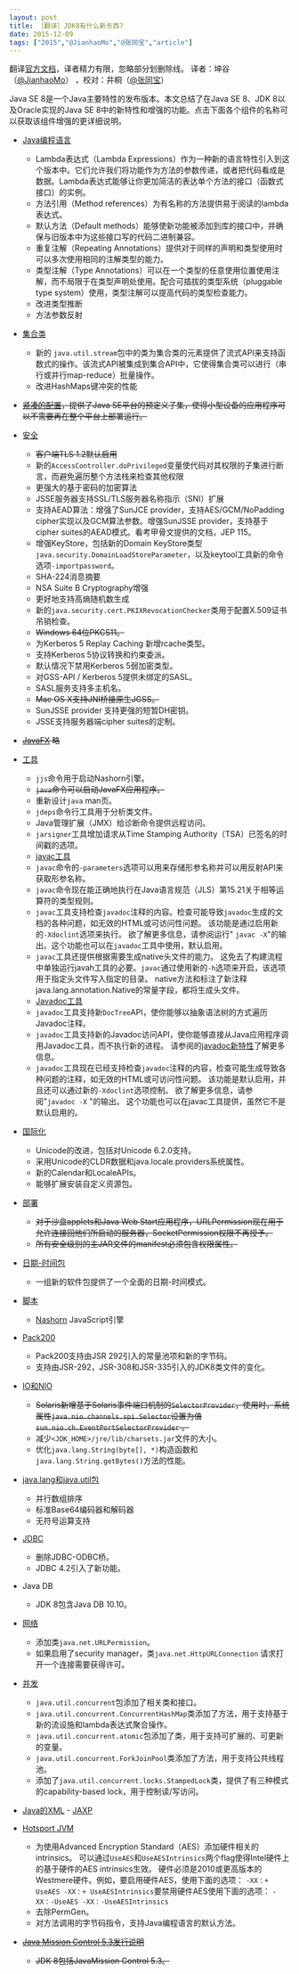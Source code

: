 ```yaml
---
layout: post
title: ［翻译］JDK8有什么新东西?
date: 2015-12-09
tags: ["2015","@JianhaoMo","@张同宝","article"]
---
```


翻译[官方文档](http://www.oracle.com/technetwork/java/javase/8-whats-new-2157071.html)，译者精力有限，忽略部分划删除线。
译者：坤谷（[@JianhaoMo](http://weibo.cn/halmo)） ，校对：井桐（[@张同宝](http://weibo.com/tbzhang)）

Java SE 8是一个Java主要特性的发布版本。本文总结了在Java SE 8、JDK 8以及Oracle实现的Java SE 8中的新特性和增强的功能。点击下面各个组件的名称可以获取该组件增强的更详细说明。

*   [Java编程语言](http://docs.oracle.com/javase/8/docs/technotes/guides/language/enhancements.html#javase8)

    *   Lambda表达式（Lambda Expressions）作为一种新的语言特性引入到这个版本中。它们允许我们将功能作为方法的参数传递，或者把代码看成是数据。Lambda表达式能够让你更加简洁的表达单个方法的接口（函数式接口）的实例。
    *   方法引用（Method references）为有名称的方法提供易于阅读的lambda表达式。
    *   默认方法（Default methods）能够使新功能被添加到库的接口中，并确保与旧版本中为这些接口写的代码二进制兼容。
    *   重复注解（Repeating Annotations）提供对于同样的声明和类型使用时可以多次使用相同的注解类型的能力。
    *   类型注解（Type Annotations）可以在一个类型的任意使用位置使用注解，而不局限于在类型声明处使用。配合可插拔的类型系统（pluggable type system）使用，类型注解可以提高代码的类型检查能力。
    *   改进类型推断
    *   方法参数反射

*   [集合类](http://docs.oracle.com/javase/8/docs/technotes/guides/collections/changes8.html)

    *   新的 `java.util.stream`包中的类为集合类的元素提供了流式API来支持函数式的操作。该流式API被集成到集合API中，它使得集合类可以进行（串行或并行map-reduce）批量操作。
    *   改进Has​​hMaps键冲突的性能

*   <del>[紧凑的配置](http://docs.oracle.com/javase/8/docs/technotes/guides/compactprofiles/)，提供了Java SE平台的预定义子集，使得小型设备的应用程序可以不需要再在整个平台上部署运行。</del>
*   [安全](http://docs.oracle.com/javase/8/docs/technotes/guides/security/enhancements-8.html)

    *   <del>客户端TLS 1.2默认启用</del>
    *   新的`AccessController.doPrivileged`变量使代码对其权限的子集进行断言，而避免遍历整个方法栈来检查其他权限
    *   更强大的基于密码的加密算法
    *   JSSE服务器支持SSL/TLS服务器名称指示（SNI）扩展
    *   支持AEAD算法：增强了SunJCE provider，支持AES/GCM/NoPadding cipher实现以及GCM算法参数。增强SunJSSE provider，支持基于cipher suites的AEAD模式。看考甲骨文提供的文档，JEP 115。
    *   增强KeyStore，包括新的Domain KeyStore类型`java.security.DomainLoadStoreParameter`，以及keytool工具新的命令选项`-importpassword`。
    *   SHA-224消息摘要
    *   NSA Suite B Cryptography增强
    *   更好地支持高熵随机数生成
    *   新的`java.security.cert.PKIXRevocationChecker`类用于配置X.509证书吊销检查。
    *   <del>Windows 64位PKCS11。</del>
    *   为Kerberos 5 Replay Caching 新增rcache类型。
    *   支持Kerberos 5协议转换和约束委派。
    *   默认情况下禁用Kerberos 5弱加密类型。
    *   对GSS-API / Kerberos 5提供未绑定的SASL。
    *   SASL服务支持多主机名。
    *   <del>Mac OS X支持JNI桥接原生JGSS。</del>
    *   SunJSSE provider 支持更强的短暂DH密钥。
    *   JSSE支持服务器端cipher suites的定制。

*   <del>[JavaFX](http://docs.oracle.com/javase/8/javase-clienttechnologies.htm) 略</del>
*   [工具](http://docs.oracle.com/javase/8/docs/technotes/tools/enhancements-8.html)

    *   `jjs`命令用于启动Nashorn引擎。
    *   <del>`java`命令可以启动JavaFX应用程序。</del>
    *   重新设计`java` man页。
    *   `jdeps`命令行工具用于分析类文件。
    *   Java管理扩展（JMX）给诊断命令提供远程访问。
    *   `jarsigner`工具增加请求从Time Stamping Authority（TSA）已签名的时间戳的选项。
    *   [javac工具](http://docs.oracle.com/javase/8/docs/technotes/guides/javac/index.html)
    *   `javac`命令的`-parameters`选项可以用来存储形参名称并可以用反射API来获取形参名称。
    *   `javac`命令现在能正确地执行在Java语言规范（JLS）第15.21关于相等运算符的类型规则。
    *   `javac`工具支持检查`javadoc`注释的内容。检查可能导致`javadoc`生成的文档的各种问题，如无效的HTML或可访问性问题。 该功能是通过启用新的`-Xdoclint`选项来执行。 欲了解更多信息，请参阅运行" `javac -X`"的输出。这个功能也可以在`javadoc`工具中使用，默认启用。
    *   `javac`工具还提供根据需要生成native头文件的能力。 这免去了构建流程中单独运行javah工具的必要。`javac`通过使用新的`-h`选项来开启，该选项用于指定头文件写入指定的目录。 native方法和标注了新注释java.lang.annotation.Native的常量字段，都将生成头文件。
    *   [Javadoc工具](http://docs.oracle.com/javase/8/docs/technotes/guides/javadoc/whatsnew-8.html)
    *   `javadoc`工具支持新`DocTree`API，使你能够以抽象语法树的方式遍历Javadoc注释。
    *   `javadoc`工具支持新的Javadoc访问API，使你能够直接从Java应用程序调用Javadoc工具，而不执行新的进程。 请参阅的[javadoc新特性](http://docs.oracle.com/javase/8/docs/technotes/guides/javadoc/whatsnew-8.html)了解更多信息。
    *   `javadoc`工具现在已经支持检查`javadoc`注释的内容，检查可能生成导致各种问题的注释，如无效的HTML或可访问性问题。 该功能是默认启用，并且还可以通过新的`-Xdoclint`选项控制。 欲了解更多信息，请参阅"`javadoc -X` "的输出。 这个功能也可以在javac工具提供，虽然它不是默认启用的。

*   [国际化](http://docs.oracle.com/javase/8/docs/technotes/guides/intl/enhancements.8.html)

    *   Unicode的改进，包括对Unicode 6.2.0支持。
    *   采用Unicode的CLDR数据和java.locale.providers系统属性。
    *   新的Calendar和LocaleAPIs。
    *   能够扩展安装自定义资源包。

*   [部署](http://docs.oracle.com/javase/8/docs/technotes/guides/jweb/enhancements-8.html)

    *   <del>对于沙盒applets和Java Web Start应用程序，URLPermission现在用于允许连接回他们所启动的服务器，SocketPermission权限不再授予。</del>
    *   <del>所有安全级别的主JAR文件的manifest必须包含权限属性。</del>

*   [日期-时间包](http://docs.oracle.com/javase/8/docs/technotes/guides/datetime/index.html)

    *   一组新的软件包提供了一个全面的日期-时间模式。

*   [脚本](http://docs.oracle.com/javase/8/docs/technotes/guides/scripting/enhancements.html#jdk8)

    *   [Nashorn](http://docs.oracle.com/javase/8/docs/technotes/guides/scripting/nashorn/) JavaScript引擎

*   [Pack200](http://docs.oracle.com/javase/8/docs/technotes/guides/pack200/enhancements.html)

    *   Pack200支持由JSR 292引入的常量池项和新的字节码。
    *   支持由JSR-292，JSR-308和JSR-335引入的JDK8类文件的变化。

*   [IO和NIO](http://docs.oracle.com/javase/8/docs/technotes/guides/io/enhancements.html#jdk8)

    *   <del>Solaris新增基于Solaris事件端口机制的`SelectorProvider`，使用时，系统属性`java.nio.channels.spi.Selector`设置为值`sun.nio.ch.EventPortSelectorProvider` 。</del>
    *   减少`<JDK_HOME>/jre/lib/charsets.jar`文件的大小。
    *   优化`java.lang.String(byte[], *)`构造函数和`java.lang.String.getBytes()`方法的性能。

*   [java.lang和java.util包](http://docs.oracle.com/javase/8/docs/technotes/guides/lang/enhancements.html#jdk8)

    *   并行数组排序
    *   标准Base64编码器和解码器
    *   无符号运算支持

*   [JDBC](http://docs.oracle.com/javase/8/docs/technotes/guides/jdbc/)

    *   删除JDBC-ODBC桥。
    *   JDBC 4.2引入了新功能。

*   Java DB

    *   JDK 8包含Java DB 10.10。

*   [网络](http://docs.oracle.com/javase/8/docs/technotes/guides/net/enhancements-8.0.html)

    *   添加类`java.net.URLPermission`。
    *   如果启用了security manager，类`java.net.HttpURLConnection` 请求打开一个连接需要获得许可。

*   [并发](http://docs.oracle.com/javase/8/docs/technotes/guides/concurrency/changes8.html)

    *   `java.util.concurrent`包添加了相关类和接口。
    *   `java.util.concurrent.ConcurrentHashMap`类添加了方法，用于支持基于新的流设施和lambda表达式聚合操作。
    *   `java.util.concurrent.atomic`包添加了类，用于支持可扩展的、可更新的变量。
    *   `java.util.concurrent.ForkJoinPool`类添加了方法，用于支持公共线程池。
    *   添加了`java.util.concurrent.locks.StampedLock`类，提供了有三种模式的capability-based lock，用于控制读/写访问。

*   [Java的XML](http://docs.oracle.com/javase/8/docs/technotes/guides/xml/enhancements.html) - [JAXP](http://docs.oracle.com/javase/8/docs/technotes/guides/xml/jaxp/enhancements-8.html)
*   [Hotsport JVM](http://docs.oracle.com/javase/8/docs/technotes/guides/vm/)

    *   为使用Advanced Encryption Standard（AES）添加硬件相关的intrinsics。 可以通过`UseAES`和`UseAESIntrinsics`两个flag使得Intel硬件上的基于硬件的AES intrinsics生效。 硬件必须是2010或更高版本的Westmere硬件。例如，要启用硬件AES，使用下面的选项： `-XX：+ UseAES -XX：+ UseAESIntrinsics`要禁用硬件AES使用下面的选项： `-XX：-UseAES -XX：-UseAESIntrinsics`
    *   去除PermGen。
    *   对方法调用的字节码指令，支持Java编程语言的默认方法。

*   <del>[Java Mission Control 5.3发行说明](http://www.oracle.com/technetwork/java/javase/jmc53-release-notes-2157171.html)</del>

    *   <del>JDK 8包括JavaMission Control 5.3。</del>